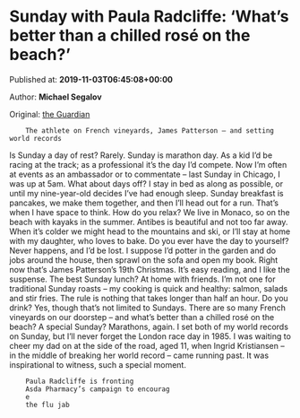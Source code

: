 
# Sunday with Paula Radcliffe: ‘What’s better than a chilled rosé on the beach?’

Published at: **2019-11-03T06:45:08+00:00**

Author: **Michael Segalov**

Original: [the Guardian](https://www.theguardian.com/lifeandstyle/2019/nov/03/sunday-with-paula-radcliffe-whats-better-than-a-rose-on-the-beach)


        The athlete on French vineyards, James Patterson – and setting world records
      
Is Sunday a day of rest? Rarely. Sunday is marathon day. As a kid I’d be racing at the track; as a professional it’s the day I’d compete. Now I’m often at events as an ambassador or to commentate – last Sunday in Chicago, I was up at 5am.
What about days off? I stay in bed as along as possible, or until my nine-year-old decides I’ve had enough sleep. Sunday breakfast is pancakes, we make them together, and then I’ll head out for a run. That’s when I have space to think.
How do you relax? We live in Monaco, so on the beach with kayaks in the summer. Antibes is beautiful and not too far away. When it’s colder we might head to the mountains and ski, or I’ll stay at home with my daughter, who loves to bake.
Do you ever have the day to yourself? Never happens, and I’d be lost. I suppose I’d potter in the garden and do jobs around the house, then sprawl on the sofa and open my book. Right now that’s James Patterson’s 19th Christmas. It’s easy reading, and I like the suspense.
The best Sunday lunch? At home with friends. I’m not one for traditional Sunday roasts – my cooking is quick and healthy: salmon, salads and stir fries. The rule is nothing that takes longer than half an hour.
Do you drink? Yes, though that’s not limited to Sundays. There are so many French vineyards on our doorstep – and what’s better than a chilled rosé on the beach?
A special Sunday? Marathons, again. I set both of my world records on Sunday, but I’ll never forget the London race day in 1985. I was waiting to cheer my dad on at the side of the road, aged 11, when Ingrid Kristiansen – in the middle of breaking her world record – came running past. It was inspirational to witness, such a special moment.

        Paula Radcliffe is fronting 
        Asda Pharmacy’s campaign to encourag
        e 
        the flu jab
      
